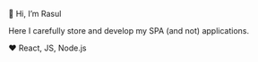 👋 Hi, I’m Rasul

Here I carefully store and develop my SPA (and not) applications.

❤️ React, JS, Node.js
